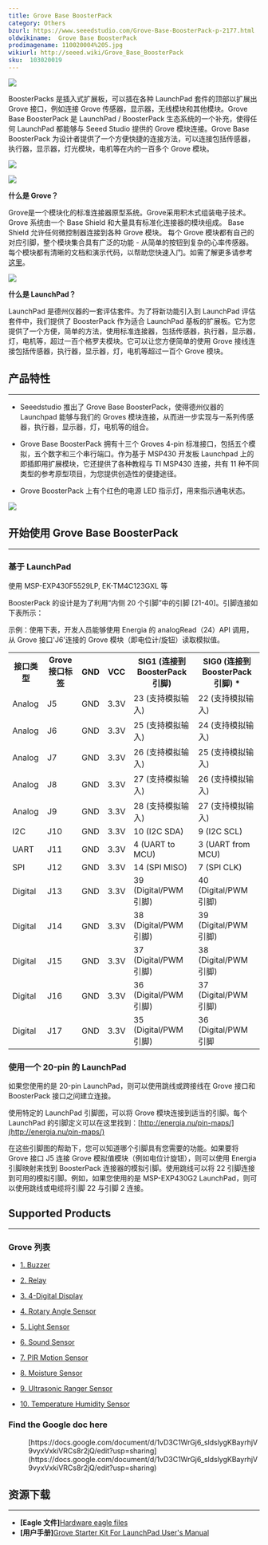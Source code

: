 ```yaml
---
title: Grove Base BoosterPack
category: Others
bzurl: https://www.seeedstudio.com/Grove-Base-BoosterPack-p-2177.html
oldwikiname:  Grove Base BoosterPack
prodimagename: 110020004%205.jpg
wikiurl: http://seeed.wiki/Grove_Base_BoosterPack
sku:  103020019
---
```

![](https://github.com/SeeedDocument/Grove_Base_BoosterPack/raw/master/img/110020004%205.jpg)

BoosterPacks 是插入式扩展板，可以插在各种 LaunchPad 套件的顶部以扩展出 Grove 接口，例如连接 Grove 传感器，显示器，无线模块和其他模块。Grove Base BoosterPack 是 LaunchPad / BoosterPack 生态系统的一个补充，使得任何 LaunchPad 都能够与 Seeed Studio 提供的 Grove 模块连接。Grove Base BoosterPack 为设计者提供了一个方便快捷的连接方法，可以连接包括传感器，执行器，显示器，灯光模块，电机等在内的一百多个 Grove 模块。

[![](https://github.com/SeeedDocument/wiki_chinese/raw/master/docs/images/click_to_buy.PNG)](https://item.taobao.com/item.htm?spm=a1z10.5-c.w4002-11172345288.11.1f44cbf9csqrPK&id=521993888274)

![](https://github.com/SeeedDocument/Grove_Base_BoosterPack/raw/master/img/Grove_Web_idea.jpg)

**什么是 Grove？**

Grove是一个模块化的标准连接器原型系统。Grove采用积木式组装电子技术。Grove 系统由一个 Base Shield 和大量具有标准化连接器的模块组成。 Base Shield 允许任何微控制器连接到各种 Grove 模块。 每个 Grove 模块都有自己的对应引脚，整个模块集合具有广泛的功能 - 从简单的按钮到复杂的心率传感器。每个模块都有清晰的文档和演示代码，以帮助您快速入门。如需了解更多请参考 [这里](http://seeed.wiki/Grove_System/)。

![](https://github.com/SeeedDocument/Grove_Base_BoosterPack/raw/master/img/IMG_GROVE.JPG)

**什么是 LaunchPad？**

LaunchPad 是德州仪器的一套评估套件。为了将新功能引入到 LaunchPad 评估套件中，我们提供了 BoosterPack 作为适合 LaunchPad 基板的扩展板。它为您提供了一个方便，简单的方法，使用标准连接器，包括传感器，执行器，显示器，灯，电机等，超过一百个格罗夫模块。它可以让您方便简单的使用 Grove 接线连接包括传感器，执行器，显示器，灯，电机等超过一百个 Grove 模块。


##   产品特性
---
*   Seeedstudio 推出了 Grove Base BoosterPack，使得德州仪器的 Launchpad 能够与我们的 Groves 模块连接，从而进一步实现与一系列传感器，执行器，显示器，灯，电机等的组合。

*   Grove Base BoosterPack 拥有十三个 Groves 4-pin 标准接口，包括五个模拟，五个数字和三个串行端口。作为基于 MSP430 开发板 Launchpad 上的即插即用扩展模块，它还提供了各种教程与 TI MSP430 连接，共有 11 种不同类型的参考原型项目，为您提供创造性的便捷途径。

*   Grove BoosterPack 上有个红色的电源 LED 指示灯，用来指示通电状态。

![](https://github.com/SeeedDocument/Grove_Base_BoosterPack/raw/master/img/BoosterpackpinMapping.jpg)

##   开始使用 Grove Base BoosterPack
---
###   基于 LaunchPad

使用 MSP-EXP430F5529LP, EK-TM4C123GXL 等

BoosterPack 的设计是为了利用“内侧 20 个引脚”中的引脚 [21-40]。引脚连接如下表所示：

示例：使用下表，开发人员能够使用 Energia 的 analogRead（24）API 调用，从 Grove 接口'J6'连接的 Grove 模块（即电位计/旋钮）读取模拟值。

<table>
<tr>
<th> 接口类型 </th>
<th> Grove 接口标签 </th>
<th>   GND   </th>
<th>   VCC   </th>
<th> SIG1 (连接到 BoosterPack 引脚) </th>
<th> SIG0 (连接到 BoosterPack 引脚) *
</th></tr>
<tr>
<td> Analog</td>
<td> J5 </td>
<td> GND </td>
<td> 3.3V </td>
<td> 23 (支持模拟输入) </td>
<td> 22 (支持模拟输入)
</td></tr>
<tr>
<td> Analog</td>
<td> J6 </td>
<td> GND </td>
<td> 3.3V </td>
<td> 25 (支持模拟输入) </td>
<td> 24 (支持模拟输入)
</td></tr>
<tr>
<td> Analog</td>
<td> J7 </td>
<td> GND </td>
<td> 3.3V </td>
<td> 26 (支持模拟输入) </td>
<td> 25 (支持模拟输入)
</td></tr>
<tr>
<td> Analog</td>
<td> J8 </td>
<td> GND </td>
<td> 3.3V </td>
<td> 27 (支持模拟输入) </td>
<td> 26 (支持模拟输入)
</td></tr>
<tr>
<td> Analog</td>
<td> J9 </td>
<td> GND </td>
<td> 3.3V </td>
<td> 28 (支持模拟输入) </td>
<td> 27 (支持模拟输入)
</td></tr>
<tr>
<td> I2C </td>
<td> J10 </td>
<td> GND </td>
<td> 3.3V </td>
<td> 10 (I2C SDA) </td>
<td> 9 (I2C SCL)
</td></tr>
<tr>
<td> UART </td>
<td> J11 </td>
<td> GND </td>
<td> 3.3V </td>
<td> 4 (UART to MCU) </td>
<td> 3 (UART from MCU)
</td></tr>
<tr>
<td> SPI </td>
<td> J12 </td>
<td> GND </td>
<td> 3.3V </td>
<td> 14 (SPI MISO) </td>
<td> 7 (SPI CLK)
</td></tr>
<tr>
<td> Digital </td>
<td> J13 </td>
<td> GND </td>
<td> 3.3V </td>
<td> 39 (Digital/PWM 引脚) </td>
<td> 40 (Digital/PWM 引脚)
</td></tr>
<tr>
<td> Digital</td>
<td> J14 </td>
<td> GND </td>
<td> 3.3V </td>
<td> 38 (Digital/PWM 引脚) </td>
<td> 39 (Digital/PWM 引脚)
</td></tr>
<tr>
<td> Digital</td>
<td> J15 </td>
<td> GND </td>
<td> 3.3V </td>
<td> 37 (Digital/PWM 引脚) </td>
<td> 38 (Digital/PWM 引脚)
</td></tr>
<tr>
<td> Digital</td>
<td> J16 </td>
<td> GND </td>
<td> 3.3V </td>
<td> 36 (Digital/PWM 引脚) </td>
<td> 37 (Digital/PWM 引脚)
</td></tr>
<tr>
<td> Digital</td>
<td> J17 </td>
<td> GND </td>
<td> 3.3V  </td>
<td> 35 (Digital/PWM 引脚) </td>
<td> 36 (Digital/PWM 引脚
</td></tr></table>

###   使用一个 20-pin 的 LaunchPad

如果您使用的是 20-pin LaunchPad，则可以使用跳线或跨接线在 Grove 接口和 BoosterPack 接口之间建立连接。

使用特定的 LaunchPad 引脚图，可以将 Grove 模块连接到适当的引脚。每个 LaunchPad 的引脚定义可以在这里找到：[http://energia.nu/pin-maps/](http://energia.nu/pin-maps/)

在这些引脚图的帮助下，您可以知道哪个引脚具有您需要的功能。如果要将 Grove 接口 J5 连接 Grove 模拟值模块（例如电位计旋钮），则可以使用 Energia 引脚映射来找到 BoosterPack 连接器的模拟引脚。使用跳线可以将 22 引脚连接到可用的模拟引脚。例如，如果您使用的是 MSP-EXP430G2 LaunchPad，则可以使用跳线或电缆将引脚 22 与引脚 2 连接。

##   Supported Products
---
###   Grove 列表

*   [1. Buzzer](https://item.taobao.com/item.htm?spm=a1z10.3-c.w4002-11172317909.11.4e64131f26bDJh&id=520245748676)

*   [2. Relay](https://item.taobao.com/item.htm?spm=a1z10.3-c.w4002-11172317909.11.7be16298TytaHS&id=45670971061)

*   [3. 4-Digital Display ](https://item.taobao.com/item.htm?spm=a1z10.5-c.w4002-11172345288.19.4ff6e2d1ejfbBe&id=45908368559)

*   [4. Rotary Angle Sensor ](https://item.taobao.com/item.htm?spm=a1z10.3-c.w4002-11172317909.12.17634d7dP6qL4N&id=45502678203)

*   [5. Light Sensor](https://item.taobao.com/item.htm?spm=a1z10.5-c.w4002-11172345288.23.6a7a1999URFa7k&id=544373791068)

*   [6. Sound Sensor ](https://item.taobao.com/item.htm?spm=a1z10.5-c.w4002-11172345288.19.6a7a1999URFa7k&id=45507318433)

*   [7. PIR Motion Sensor ](https://item.taobao.com/item.htm?spm=a1z10.3-c.w4002-11172317909.11.1a3646352Tecv9&id=45568896887)

*   [8. Moisture Sensor](https://item.taobao.com/item.htm?spm=a1z10.3-c.w4002-11172317909.12.2684116ePFFANk&id=520170918975)

*   [9. Ultrasonic Ranger Sensor](https://item.taobao.com/item.htm?spm=a1z10.3-c.w4002-11172317909.10.102f1732xbTmtM&id=45550924107)

*   [10. Temperature Humidity Sensor ](https://item.taobao.com/item.htm?spm=a1z10.3-c.w4002-11172317909.18.2684116ePFFANk&id=520506479798)

###   Find the Google doc here

<dl><dd> [https://docs.google.com/document/d/1vD3C1WrGj6_sldslygKBayrhjV9vyxVxkiVRCs8r2jQ/edit?usp=sharing](https://docs.google.com/document/d/1vD3C1WrGj6_sldslygKBayrhjV9vyxVxkiVRCs8r2jQ/edit?usp=sharing)
</dd></dl>

##   资源下载
---
- **[Eagle 文件]**[Hardware eagle files](https://github.com/SeeedDocument/Grove_Base_BoosterPack/raw/master/res/Grove_Base_BoosterPack_v1.0.zip)
- **[用户手册]**[Grove Starter Kit For LaunchPad User's Manual](https://docs.google.com/document/d/1vD3C1WrGj6_sldslygKBayrhjV9vyxVxkiVRCs8r2jQ/edit?usp=sharing)
